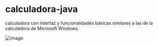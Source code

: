 # calculadora-java

calculadora con interfaz y funcionalidades básicas similares a las de la calculadora de Microsoft Windows.

![image](https://user-images.githubusercontent.com/89231768/201859488-c8003ccf-b0a8-4c78-b1f7-1019b2d96da5.png)
